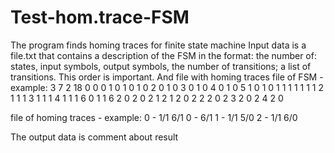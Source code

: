 # Test-hom.trace-FSM
The program finds homing traces for finite state machine
Input data is a file.txt that contains a description of the FSM in the format: 
the number of: states, input symbols, output symbols, the number of transitions; a list of transitions. 
This order is important. And file with homing traces 
file of FSM - example:
3
7
2
18
0 0 0 1
0 1 0 1
0 2 0 1 
0 3 0 1 
0 4 0 1
0 5 1 0
1 0 1 1 
1 1 1 1 
1 2 1 1 
1 3 1 1 
1 4 1 1 
1 6 0 1
1 6 2 0
2 0 2 1 
2 1 2 0
2 2 2 0 
2 3 2 0
2 4 2 0

file of homing traces - example:
0 - 1/1 6/1 
0 - 6/1 
1 - 1/1 5/0 
2 - 1/1 6/0 

The output data is comment about result
